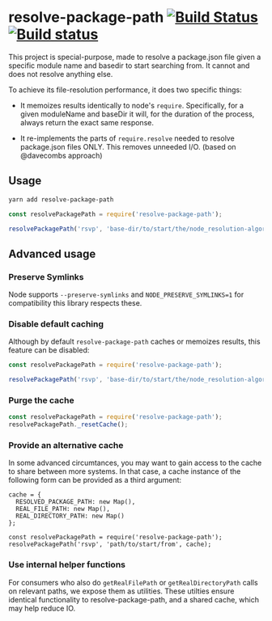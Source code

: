 # resolve-package-path [![Build Status](https://travis-ci.org/stefanpenner/resolve-package-path.svg?branch=master)](https://travis-ci.org/stefanpenner/resolve-package-path) [![Build status](https://ci.appveyor.com/api/projects/status/7d7xx9ig4153lhh1/branch/master?svg=true)](https://ci.appveyor.com/project/embercli/resolve-package-path/branch/master)


This project is special-purpose, made to resolve a package.json file
given a specific module name and basedir to start searching from. It
cannot and does not resolve anything else.

To achieve its file-resolution performance, it does two specific things:

* It memoizes results identically to node's `require`. Specifically,
  for a given moduleName and baseDir it will, for the duration of the process,
  always return the exact same response.

* It re-implements the parts of `require.resolve` needed to resolve package.json
  files ONLY. This removes unneeded I/O. (based on @davecombs approach)

## Usage

```sh
yarn add resolve-package-path
```

```js
const resolvePackagePath = require('resolve-package-path');

resolvePackagePath('rsvp', 'base-dir/to/start/the/node_resolution-algorithm-from') => // /path/to/rsvp.json or null
```


## Advanced usage


### Preserve Symlinks

Node supports `--preserve-symlinks` and `NODE_PRESERVE_SYMLINKS=1` for compatibility this library respects these.

### Disable default caching

Although by default `resolve-package-path` caches or memoizes results, this feature can be disabled:

```js
const resolvePackagePath = require('resolve-package-path');

resolvePackagePath('rsvp', 'base-dir/to/start/the/node_resolution-algorithm-from', false) => // uncached result /path/to/rsvp.json or null
```

### Purge the cache

```js
const resolvePackagePath = require('resolve-package-path');
resolvePackagePath._resetCache();
```

### Provide an alternative cache

In some advanced circumtances, you may want to gain access to the cache to share between more systems.
In that case, a cache instance of the following form can be provided as a third argument:

```
cache = {
  RESOLVED_PACKAGE_PATH: new Map(),
  REAL_FILE_PATH: new Map(),
  REAL_DIRECTORY_PATH: new Map()
};

const resolvePackagePath = require('resolve-package-path');
resolvePackagePath('rsvp', 'path/to/start/from', cache);
```

### Use internal helper functions

For consumers who also do `getRealFilePath`  or
`getRealDirectoryPath` calls on relevant paths, we expose them as utilities.
These utilties ensure identical functionality to resolve-package-path, and a
shared cache, which may help reduce IO.
